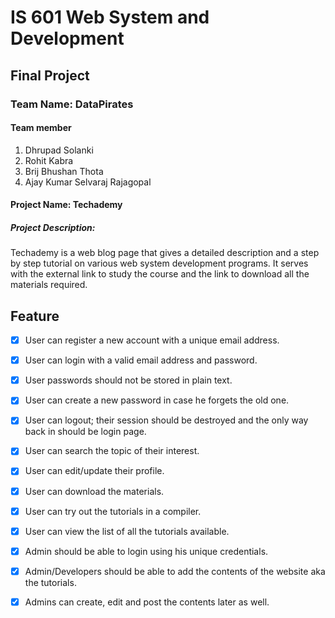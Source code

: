 # IS 601 Web System and Development
## Final Project
### Team Name: DataPirates
#### Team member
1. Dhrupad Solanki
2. Rohit Kabra
3. Brij Bhushan Thota
4. Ajay Kumar Selvaraj Rajagopal
#### Project Name: Techademy
##### Project Description:
Techademy is a web blog page that gives a detailed description and a step by step tutorial on various web system development programs. It serves with the external link to study the course and the link to download all the materials required.


## Feature
- [X] User can register a new account with a unique email address.

- [X] User can login with a valid email address and password.

- [X] User passwords should not be stored in plain text.

- [X] User can create a new password in case he forgets the old one.

- [X] User can logout; their session should be destroyed and the only way back in should be login page.

- [X] User can search the topic of their interest.

- [X] User can edit/update their profile.

- [X] User can download the materials.

- [X] User can try out the tutorials in a compiler.

- [X] User can view the list of all the tutorials available.

- [x] Admin should be able to login using his unique credentials.

- [X] Admin/Developers should be able to  add the contents of the website aka the tutorials.

- [X] Admins can create, edit and post the contents later as well.




